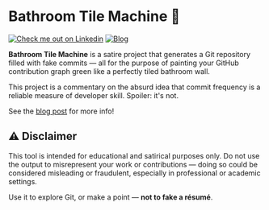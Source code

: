 # Bathroom Tile Machine 🧼

[![Check me out on Linkedin](https://img.shields.io/badge/LinkedIn-0077B5?logo=linkedin&logoColor=white)](https://www.linkedin.com/in/timothybrookes) [![Blog](https://img.shields.io/badge/GitHub%20Pages-View%20Blog-green?logo=github&style=flat-square)](https://mrshiny608.github.io/MrShiny608/python/2025/04/01/BathroomTileMachine)

**Bathroom Tile Machine** is a satire project that generates a Git repository filled with fake commits — all for the purpose of painting your GitHub contribution graph green like a perfectly tiled bathroom wall.

This project is a commentary on the absurd idea that commit frequency is a reliable measure of developer skill. Spoiler: it's not.

See the [blog post](https://mrshiny608.github.io/MrShiny608/python/2025/04/01/BathroomTileMachine) for more info!

## ⚠️ Disclaimer

This tool is intended for educational and satirical purposes only.
Do not use the output to misrepresent your work or contributions — doing so could be considered misleading or fraudulent, especially in professional or academic settings.

Use it to explore Git, or make a point — **not to fake a résumé**.
